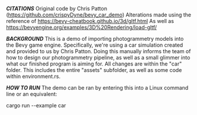 *****CITATIONS*****
Original code by Chris Patton (https://github.com/crispyDyne/bevy_car_demo)
Alterations made using the reference of https://bevy-cheatbook.github.io/3d/gltf.html
As well as https://bevyengine.org/examples/3D%20Rendering/load-gltf/

*****BACKGROUND*****
This is a demo of importing photogrammetry models into the Bevy game engine. Specifically, we're using a car simulation created and provided to us by Chris Patton. 
Doing this manually informs the team of how to design our photogrammetry pipeline, as well as a small glimmer into what our finished program is aiming for.
All changes are within the "car" folder. This includes the entire "assets" subfolder, as well as some code within environment.rs.

*****HOW TO RUN*****
The demo can be ran by entering this into a Linux command line or an equivalent:

cargo run --example car
